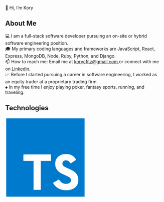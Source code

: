 👋 Hi, I’m Kory

<h2> About Me </h2>
💻 I am a full-stack software developer pursuing an on-site or hybrid software engineering position. <br>
🎓 My primary coding languages and frameworks are JavaScript, React, Express, MongoDB, Node, Ruby, Python, and Django. <br>
📫 How to reach me: Email me at <a href="mailto:korycfitz@gmail.com" target="_blank">
  korycfitz@gmail.com
</a>
 or connect with me on <a href="https://www.linkedin.com/in/kory-fitzgerald/" target="_blank">
  Linkedin.
</a>
<br>
📈 Before I started pursuing a career in software engineering, I worked as an equity trader at a proprietary trading firm. <br>
♠️ In my free time I enjoy playing poker, fantasy sports, running, and traveling. <br>

<h2> Technologies </h2>
<img src="https://raw.githubusercontent.com/devicons/devicon/1119b9f84c0290e0f0b38982099a2bd027a48bf1/icons/typescript/typescript-original.svg"></img>
